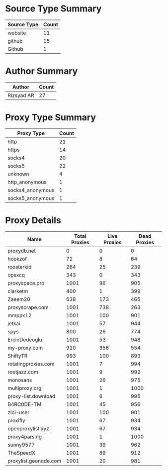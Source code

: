 # Source Type Summary

| Source Type | Count |
|-------------|-------|
| website | 11 |
| github | 15 |
| Github | 1 |


# Author Summary

| Author | Count |
|--------|-------|
| Rizsyad AR | 27 |


# Proxy Type Summary

| Proxy Type | Count |
|------------|-------|
| http | 21 |
| https | 14 |
| socks4 | 20 |
| socks5 | 22 |
| unknown | 4 |
| http_anonymous | 1 |
| socks4_anonymous | 1 |
| socks5_anonymous | 1 |


# Proxy Details

| Name | Total Proxies | Live Proxies | Dead Proxies |
|------|---------------|--------------|---------------|
| proxydb.net | 0 | 0 | 0 |
| hookzof | 72 | 8 | 64 |
| roosterkid | 264 | 25 | 239 |
| opsxcq | 343 | 0 | 343 |
| proxyspace.pro | 1001 | 96 | 905 |
| clarketm | 400 | 1 | 399 |
| Zaeem20 | 638 | 173 | 465 |
| proxyscrape.com | 1001 | 738 | 263 |
| mmppx12 | 1001 | 100 | 901 |
| jetkai | 1001 | 57 | 944 |
| spys | 800 | 26 | 774 |
| ErcinDedeoglu | 1001 | 53 | 948 |
| my-proxy.com | 910 | 356 | 554 |
| ShiftyTR | 993 | 100 | 893 |
| rotatingproxies.com | 1001 | 7 | 994 |
| rootjazz.com | 1001 | 9 | 992 |
| monosans | 1001 | 26 | 975 |
| multiproxy.org | 1001 | 1 | 1000 |
| proxy-list.download | 1001 | 6 | 995 |
| B4RC0DE-TM | 1001 | 45 | 956 |
| zloi-user | 1001 | 100 | 901 |
| proxifly | 1001 | 67 | 934 |
| openproxylist.xyz | 1001 | 67 | 934 |
| proxy4parsing | 1001 | 1 | 1000 |
| sunny9577 | 1001 | 39 | 962 |
| TheSpeedX | 1001 | 89 | 912 |
| proxylist.geonode.com | 1001 | 20 | 981 |
